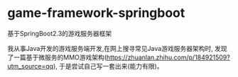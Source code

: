 # game-framework-springboot
基于SpringBoot2.3的游戏服务器框架

我从事Java开发的游戏服务端开发,在网上搜寻常见Java游戏服务器架构时,
发现了一篇基于微服务的MMO游戏架构(https://zhuanlan.zhihu.com/p/184921509?utm_source=qq),
于是尝试自己写一套出来(能力有限)。